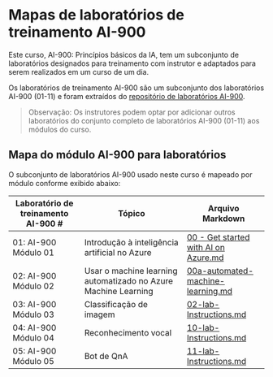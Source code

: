 # Mapas de laboratórios de treinamento AI-900

Este curso, AI-900: Princípios básicos da IA, tem um subconjunto de laboratórios designados para treinamento com instrutor e adaptados para serem realizados em um curso de um dia.

Os laboratórios de treinamento AI-900 são um subconjunto dos laboratórios AI-900 (01-11) e foram extraídos do [repositório de laboratórios AI-900](https://github.com/MicrosoftLearning/mslearn-ai900).

> Observação: Os instrutores podem optar por adicionar outros laboratórios do conjunto completo de laboratórios AI-900 (01-11) aos módulos do curso.

## Mapa do módulo AI-900 para laboratórios

O subconjunto de laboratórios AI-900 usado neste curso é mapeado por módulo conforme exibido abaixo: 

| Laboratório de treinamento AI-900 # | Tópico | Arquivo Markdown |
| --- | --- | --- |
| 01: AI-900 Módulo 01 | Introdução à inteligência artificial no Azure | [00 - Get started with AI on Azure.md](https://github.com/MicrosoftLearning/mslearn-ai900/blob/main/instructions/00%20-%20Get%20started%20with%20AI%20on%20Azure.md) |
| 02: AI-900 Módulo 02 | Usar o machine learning automatizado no Azure Machine Learning | [00a-automated-machine-learning.md](https://github.com/MicrosoftLearning/mslearn-ai900/blob/main/instructions/00a-automated-machine-learning.md) |
| 03: AI-900 Módulo 03 | Classificação de imagem  | [02-lab-Instructions.md](https://github.com/MicrosoftLearning/mslearn-ai900/blob/main/instructions/02-lab-Instructions.md) |
| 04: AI-900 Módulo 04 | Reconhecimento vocal | [10-lab-Instructions.md](https://github.com/MicrosoftLearning/mslearn-ai900/blob/main/instructions/10-lab-Instructions.md) |
| 05: AI-900 Módulo 05 | Bot de QnA | [11-lab-Instructions.md](https://github.com/MicrosoftLearning/mslearn-ai900/blob/main/instructions/11-lab-Instructions.md) |

